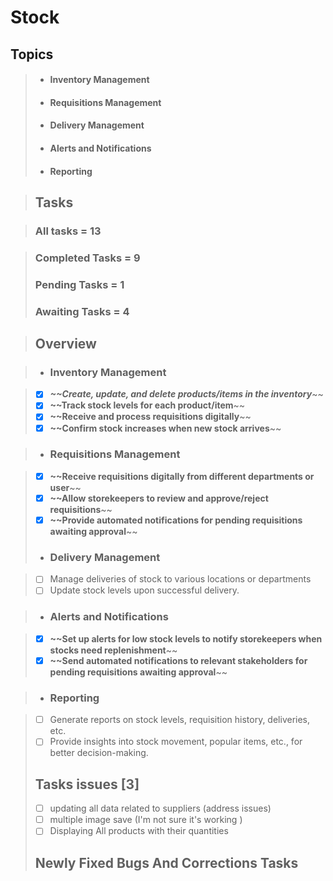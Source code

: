 # Stock

## Topics

> -   #### Inventory Management
> -   #### Requisitions Management
> -   #### Delivery Management
> -   #### Alerts and Notifications
> -   #### Reporting

> ## Tasks

> ### All tasks = 13

> ### Completed Tasks = 9
>
> ### Pending Tasks = 1
>
> ### Awaiting Tasks = 4

> ## Overview

> -   ### Inventory Management

> -   [x] **_~~Create, update, and delete products/items in the inventory_**~~
> -   [x] **~~Track stock levels for each product/item**~~
> -   [x] **~~Receive and process requisitions digitally**~~
> -   [x] **~~Confirm stock increases when new stock arrives**~~

> -   ### Requisitions Management

> -   [x] **~~Receive requisitions digitally from different departments or user**~~
> -   [x] **~~Allow storekeepers to review and approve/reject requisitions**~~
> -   [x] **~~Provide automated notifications for pending requisitions awaiting approval**~~
> -   ### Delivery Management

> -   [ ] Manage deliveries of stock to various locations or departments
> -   [ ] Update stock levels upon successful delivery.

> -   ### Alerts and Notifications

> -   [x] **~~Set up alerts for low stock levels to notify storekeepers when stocks need replenishment**~~
> -   [x] **~~Send automated notifications to relevant stakeholders for pending requisitions awaiting approval**~~

> -   ### Reporting

> -   [ ] Generate reports on stock levels, requisition history, deliveries, etc.
> -   [ ] Provide insights into stock movement, popular items, etc., for better decision-making.
>
> ## Tasks issues [3]
>
> -   [ ] updating all data related to suppliers (address issues)
> -   [ ] multiple image save (I'm not sure it's working )
> -   [ ] Displaying All products with their quantities
>
> ## Newly Fixed Bugs And Corrections Tasks
